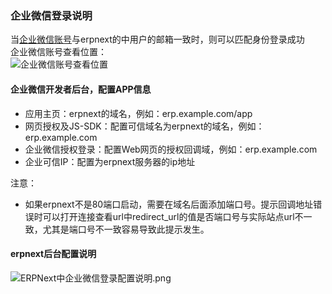 ### 企业微信登录说明
当<u>企业微信账号</u>与erpnext的中用户的邮箱一致时，则可以匹配身份登录成功<br/>
企业微信账号查看位置：<br/>
![企业微信账号查看位置](/erpnext_china/.github/images/企业微信账号示意.png)


#### 企业微信开发者后台，配置APP信息
- 应用主页：erpnext的域名，例如：erp.example.com/app
- 网页授权及JS-SDK：配置可信域名为erpnext的域名，例如：erp.example.com
- 企业微信授权登录：配置Web网页的授权回调域，例如：erp.example.com
- 企业可信IP：配置为erpnext服务器的ip地址

注意：
- 如果erpnext不是80端口启动，需要在域名后面添加端口号。提示回调地址错误时可以打开连接查看url中redirect_url的值是否端口号与实际站点url不一致，尤其是端口号不一致容易导致此提示发生。


#### erpnext后台配置说明
![ERPNext中企业微信登录配置说明.png](/erpnext_china/.github/images/ERPNext中企业微信登录配置说明.png)
